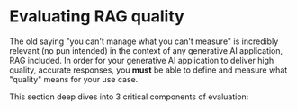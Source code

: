 # Evaluating RAG quality

The old saying "you can't manage what you can't measure" is incredibly relevant (no pun intended) in the context of any generative AI application, RAG included. In order for your generative AI application to deliver high quality, accurate responses, you **must** be able to define and measure what "quality" means for your use case.

This section deep dives into 3 critical components of evaluation:

```{tableofcontents}
```